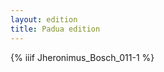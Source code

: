 ```yaml
---
layout: edition
title: Padua edition
---
```



<script src="https://code.jquery.com/jquery-3.3.1.min.js" integrity="sha256-FgpCb/KJQlLNfOu91ta32o/NMZxltwRo8QtmkMRdAu8=" crossorigin="anonymous"></script>
<script>
      var CETEIcean = new CETEI();
      var manuscripts = {
      "P" : {
       "name": "P",
       "resource" : "p.xml"
      }
    };



      var sectionsSet = new Set();

        //Object for all options. Not currently used, but is updated in toggle functions
      var options = {
        "expanded_abbreviations":true,
        "foliation":false,
        "linebeginnings":false,
        "editor_punctuation":true,
        "editor_capitalization":true
      };

      //functions
      function addManuscript(ms){
        CETEIcean.getHTML5(ms.resource, function(data){
          var ms_el = "#"+ms.name;
          $(ms_el).html("");
          $(ms_el).append(data);
          CETEIcean.addStyle(document, data);

      //Add facs div to each cb (foliation) with valid attribute
        addFoliation(ms_el);

        $(ms_el + " tei-lb").toggle(); //Start off manuscripts with line beginnings off
      });
    }


    function addFoliation(ms_el) {
      $(ms_el+"tei-milestone").each(function(){
        var n = $(this).attr("n");
        var milestone = "";
        if(typeof(n) === "undefined"){
          var unit = $(this).attr("unit");
          if(typeof(unit) != "undefined"){
            milestone = unit;
          }
        } else {
          milestone = n;
        }
        $(this).html("<span class='page-break'>" + milestone + "</span>");
      });
    }

    //Add all manuscripts
    for (var ms in manuscripts) {
      addManuscript(manuscripts[ms]);
    }

    //Function to toggle foliation
    $("input[name='foliation-toggle'").change(function(){
      options.foliation = $(this).is(":checked");
      if(options.foliation){
        if(options.linebeginnings){
          $("tei-milestone").css("display", "block");
        } else {
          $("tei-milestone").css("display", "inline");
        }
      } else {
        $("tei-milestone").hide();
      }
    });
    
</script>
<div id="image-viewer">
{% iiif Jheronimus_Bosch_011-1 %}</div>

